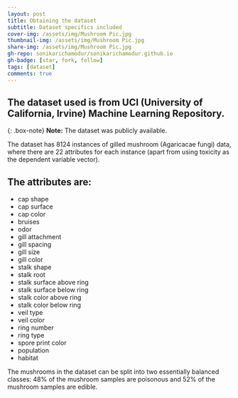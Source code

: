 ```yaml
---
layout: post
title: Obtaining the dataset
subtitle: Dataset specifics included
cover-img: /assets/img/Mushroom Pic.jpg
thumbnail-img: /assets/img/Mushroom Pic.jpg
share-img: /assets/img/Mushroom Pic.jpg
gh-repo: sonikarichamodur/sonikarichamodur.github.io
gh-badge: [star, fork, follow]
tags: [dataset]
comments: true
---
```


## The dataset used is from **UCI** (University of California, Irvine) **Machine Learning Repository**.

{: .box-note}
**Note:** The dataset was publicly available.

The dataset has 8124 instances of gilled mushroom (Agaricacae fungi) data, where there are 22 attributes for each instance (apart from using toxicity as the dependent variable vector).

## The attributes are:
- cap shape
- cap surface
- cap color
- bruises
- odor
- gill attachment
- gill spacing
- gill size
- gill color
- stalk shape
- stalk root
- stalk surface above ring
- stalk surface below ring
- stalk color above ring
- stalk color below ring
- veil type
- veil color
- ring number
- ring type
- spore print color
- population
- habitat

The mushrooms in the dataset can be split into two essentially balanced classes: 48% of the mushroom samples are poisonous and 52% of the mushroom samples are edible.
